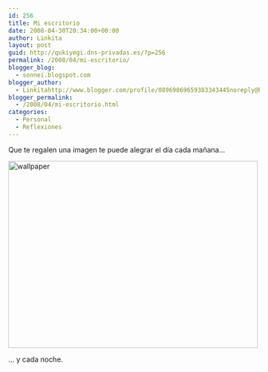 ```yaml
---
id: 256
title: Mi escritorio
date: 2008-04-30T20:34:00+00:00
author: Linkita
layout: post
guid: http://qukiyegi.dns-privadas.es/?p=256
permalink: /2008/04/mi-escritorio/
blogger_blog:
  - sonnei.blogspot.com
blogger_author:
  - Linkitahttp://www.blogger.com/profile/08969869659383343445noreply@blogger.com
blogger_permalink:
  - /2008/04/mi-escritorio.html
categories:
  - Personal
  - Reflexiones
---
```

Que te regalen una imagen te puede alegrar el día cada mañana&#8230;

[<img src="http://farm3.static.flickr.com/2107/2454547987_00a6f66e8c.jpg" alt="wallpaper" height="375" width="500" />](http://farm3.static.flickr.com/2107/2454547987_f09c5af756_o.jpg "Linki-escritorio")

&#8230; y cada noche.